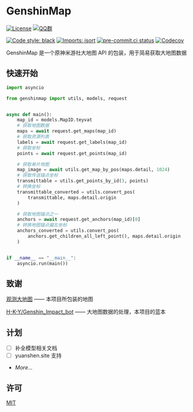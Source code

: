 # GenshinMap

[![License](https://img.shields.io/github/license/MingxuanGame/GenshinMap?style=flat-square)](https://github.com/MingxuanGame/GenshinMap/blob/master/LICENSE)
[![QQ群](https://img.shields.io/badge/QQ%E7%BE%A4-929275476-success?style=flat-square)](https://jq.qq.com/?_wv=1027&k=C7XY04F1)

[![Code style: black](https://img.shields.io/badge/code%20style-black-000000.svg)](https://github.com/psf/black)
[![Imports: isort](https://img.shields.io/badge/%20imports-isort-%231674b1?&labelColor=ef8336)](https://pycqa.github.io/isort/)
[![pre-commit.ci status](https://results.pre-commit.ci/badge/github/MingxuanGame/GenshinMap/master.svg)](https://results.pre-commit.ci/latest/github/MingxuanGame/GenshinMap/master)
[![Codecov](https://codecov.io/gh/MingxuanGame/GenshinMap/branch/master/graph/badge.svg?token=SVSXXE6MBQ)](https://app.codecov.io/gh/MingxuanGame/GenshinMap)

GenshinMap 是一个原神米游社大地图 API 的包装，用于简易获取大地图数据

## 快速开始

```python
import asyncio

from genshinmap import utils, models, request


async def main():
    map_id = models.MapID.teyvat
    # 获取地图数据
    maps = await request.get_maps(map_id)
    # 获取资源列表
    labels = await request.get_labels(map_id)
    # 获取坐标
    points = await request.get_points(map_id)

    # 获取单片地图
    map_image = await utils.get_map_by_pos(maps.detail, 1024)
    # 获取传送锚点坐标
    transmittable = utils.get_points_by_id(3, points)
    # 转换坐标
    transmittable_converted = utils.convert_pos(
        transmittable, maps.detail.origin
    )

    # 获取地图锚点之一
    anchors = await request.get_anchors(map_id)[0]
    # 转换地图锚点偏左坐标
    anchors_converted = utils.convert_pos(
        anchors.get_children_all_left_point(), maps.detail.origin
    )


if __name__ == "__main__":
    asyncio.run(main())
```

## 致谢

[观测大地图](https://webstatic.mihoyo.com/app/ys-map-cn/index.html) —— 本项目所包装的地图

[H-K-Y/Genshin_Impact_bot](https://github.com/H-K-Y/Genshin_Impact_bot) —— 大地图数据的处理，本项目的蓝本

## 计划

* [ ] 补全模型相关文档
* [ ] yuanshen.site 支持
* *More...*

## 许可

[MIT](./LICENSE)
